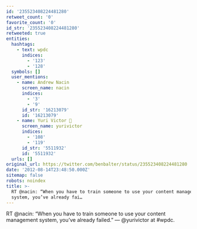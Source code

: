 ```yaml
---
id: '235523408224481280'
retweet_count: '0'
favorite_count: '0'
id_str: '235523408224481280'
retweeted: true
entities:
  hashtags:
    - text: wpdc
      indices:
        - '123'
        - '128'
  symbols: []
  user_mentions:
    - name: Andrew Nacin
      screen_name: nacin
      indices:
        - '3'
        - '9'
      id_str: '16213079'
      id: '16213079'
    - name: Yuri Victor 🖤
      screen_name: yurivictor
      indices:
        - '108'
        - '119'
      id_str: '5511932'
      id: '5511932'
  urls: []
original_url: https://twitter.com/benbalter/status/235523408224481280
date: '2012-08-14T23:48:50.000Z'
sitemap: false
robots: noindex
title: >-
  RT @nacin: “When you have to train someone to use your content management
  system, you’ve already fai…
---
```


RT @nacin: “When you have to train someone to use your content management system, you’ve already failed.” — @yurivictor at #wpdc.